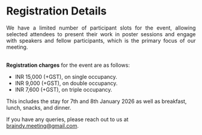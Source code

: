 # Registration Details

<p align="justify">
We have a limited number of participant slots for the event, allowing selected attendees to present their work in poster sessions and engage with speakers and fellow participants, which is the primary focus of our meeting.<br><br>


<b>Registration charges</b> for the event are as follows: 

<ul>
<li>  INR 15,000 (+GST), on single occupancy.</li>

<li> INR 9,000 (+GST), on double occupancy.</li>

<li> INR 7,600 (+GST), on triple occupancy.</li>
</ul>

This includes the stay for 7th and 8th January 2026 as well as breakfast, lunch, snacks, and dinner.
</p>

If you have any queries, please reach out to us at <a href="mailto:braindy.meeting@gmail.com">braindy.meeting@gmail.com</a>.